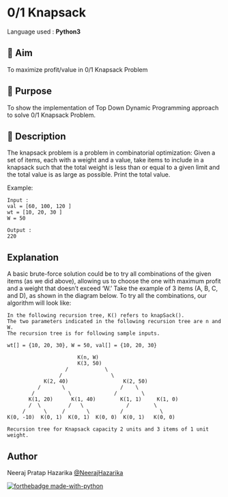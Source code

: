 # 0/1 Knapsack
Language used : **Python3**

## 🎯 Aim
To maximize profit/value in 0/1 Knapsack Problem

## 🌟 Purpose
To show the implementation of Top Down Dynamic Programming approach to solve 0/1 Knapsack Problem.

## 📄 Description
The knapsack problem is a problem in combinatorial optimization: Given a set of items, each with a weight and a value, take items to include in a knapsack such that the total weight is less than or equal to a given limit and the total value is as large as possible. Print the total value.

Example:
```
Input :
val = [60, 100, 120 ]
wt = [10, 20, 30 ]
W = 50

Output :
220
```

## Explanation
A basic brute-force solution could be to try all combinations of the given items (as we did above), allowing us to choose the one with maximum profit and a weight that doesn’t exceed ‘W.’ Take the example of 3 items (A, B, C, and D), as shown in the diagram below. To try all the combinations, our algorithm will look like:
```
In the following recursion tree, K() refers to knapSack(). 
The two parameters indicated in the following recursion tree are n and W. 
The recursion tree is for following sample inputs.

wt[] = {10, 20, 30}, W = 50, val[] = {10, 20, 30}

                       K(n, W)
                       K(3, 50)  
                   /            \ 
                 /                \               
            K(2, 40)                  K(2, 50)
          /       \                  /    \ 
        /           \              /        \
       K(1, 20)      K(1, 40)        K(1, 1)     K(1, 0)
       /  \         /   \              /        \
     /      \     /       \          /            \
K(0, -10)  K(0, 1)  K(0, 1)  K(0, 0)  K(0, 1)   K(0, 0)

Recursion tree for Knapsack capacity 2 units and 3 items of 1 unit weight.
```

## Author
Neeraj Pratap Hazarika [@NeerajHazarika](https://github.com/NeerajHazarika)

[![forthebadge made-with-python](http://ForTheBadge.com/images/badges/made-with-python.svg)](https://www.python.org/)
